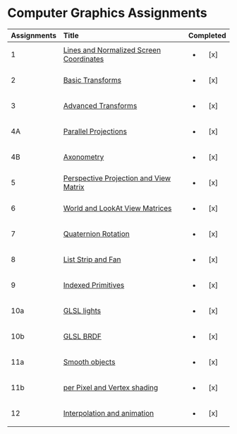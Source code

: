 # Computer Graphics Assignments

|Assignments|Title|Completed|
|:-|:-|:-:|
|1|[Lines and Normalized Screen Coordinates][1]|<ul><li>[x] </li></ul>|
|2|[Basic Transforms][2]|<ul><li>[x] </li></ul>|
|3|[Advanced Transforms][3]|<ul><li>[x] </li></ul>|
|4A|[Parallel Projections][4a]|<ul><li>[x] </li></ul>|
|4B|[Axonometry][4b]|<ul><li>[x] </li></ul>|
|5|[Perspective Projection and View Matrix][5]|<ul><li>[x] </li></ul>|
|6|[World and LookAt View Matrices][6]|<ul><li>[x] </li></ul>|
|7|[Quaternion Rotation][7]|<ul><li>[x] </li></ul>|
|8|[List Strip and Fan][8]|<ul><li>[x] </li></ul>|
|9|[Indexed Primitives][9]|<ul><li>[x] </li></ul>|
|10a|[GLSL lights][10a]|<ul><li>[x] </li></ul>|
|10b|[GLSL BRDF][10b]|<ul><li>[x] </li></ul>|
|11a|[Smooth objects][11a]|<ul><li>[x] </li></ul>|
|11b|[per Pixel and Vertex shading][11b]|<ul><li>[x] </li></ul>|
|12|[Interpolation and animation][12]|<ul><li>[x] </li></ul>|

[1]:https://github.com/MattRighetti/computer-graphics/tree/master/A1%20-%20%20Lines%20and%20Normalized%20Screen%20Coordinates
[2]:https://github.com/MattRighetti/computer-graphics/tree/master/A2%20-%20Basic%20Transforms
[3]:https://github.com/MattRighetti/computer-graphics/tree/master/A3%20-%20Advanced%20Transforms
[4a]:https://github.com/MattRighetti/computer-graphics/tree/master/A4a%20-%20Parallel%20Projections
[4b]:https://github.com/MattRighetti/computer-graphics/tree/master/A4b%20-%20Axonometry
[5]:https://github.com/MattRighetti/computer-graphics/tree/master/A5%20-%20Perspective%20Projection%20and%20View%20Matrix
[6]:https://github.com/MattRighetti/computer-graphics/tree/master/A6%20-%20World%20and%20LookAt%20View%20Matrices
[7]:https://github.com/MattRighetti/computer-graphics/tree/master/A7%20-%20Quaternion%20Rotation
[8]:https://github.com/MattRighetti/computer-graphics/tree/master/A8%20-%20List%20Strip%20and%20Fan
[9]:https://github.com/MattRighetti/computer-graphics/tree/master/A9%20-%20Indexed%20Primitives
[10a]:https://github.com/MattRighetti/computer-graphics/tree/master/A10a%20-%20GLSL%20lights
[10b]:https://github.com/MattRighetti/computer-graphics/tree/master/A10b%20-%20GLSL%20BRDF
[11a]:https://github.com/MattRighetti/computer-graphics/tree/master/A11a%20-%20Smooth%20objects
[11b]:https://github.com/MattRighetti/computer-graphics/tree/master/A11b%20-%20per%20Pixel%20and%20Vertex%20shading
[12]:https://github.com/MattRighetti/computer-graphics/tree/master/A12%20-%20Interpolation%20and%20animation
